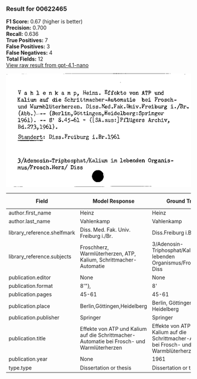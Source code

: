 ### Result for 00622465
**F1 Score:** 0.67 (higher is better)<br>**Precision:** 0.700<br>**Recall:** 0.636<br>**True Positives:** 7<br>**False Positives:** 3<br>**False Negatives:** 4<br>**Total Fields:** 12<br>[View raw result from gpt-4.1-nano](https://github.com/RISE-UNIBAS/humanities_data_benchmark/blob/main/results/2025-09-24/T0162/request_T0162_00622465.json)

<img src="https://github.com/RISE-UNIBAS/humanities_data_benchmark/blob/main/benchmarks/zettelkatalog/images/00622465.jpg?raw=true" alt="00622465" width="600px">

| Field | Model Response | Ground Truth | Fuzzy Score | Match |
|-------|----------------|--------------|-------------|-------|
| author.first_name | Heinz | Heinz | 1.000 | ✅ |
| author.last_name | Vahlenkamp | Vahlenkamp | 1.000 | ✅ |
| library_reference.shelfmark | Diss. Med. Fak. Univ. Freiburg i./Br. | Diss.Freiburg i.Br.1961 | 0.633 | ❌ |
| library_reference.subjects | Froschherz, Warmlüterherzen, ATP, Kalium, Schrittmacher-Automatie | 3/Adenosin-Triphosphat/Kalium im lebenden Organismus/Frosch.Herz/ Diss | 0.311 | ❌ |
| publication.editor | None | None | 1.000 | ✅ |
| publication.format | 8'"}, | 8' | 0.571 | ❌ |
| publication.pages | 45-61 | 45-61 | 1.000 | ✅ |
| publication.place | Berlin,Göttingen,Heidelberg | Berlin, Göttingen, Heidelberg | 0.964 | ✅ |
| publication.publisher | Springer | Springer | 1.000 | ✅ |
| publication.title | Effekte von ATP und Kalium auf die Schrittmacher-Automatie bei Frosch- und Warmlüterherzen | Effekte von ATP und Kalium auf die Schrittmacher-Automatie bei Frosch- und Warmblüterherzen | 0.994 | ✅ |
| publication.year | None | 1961 | 0.000 | ❌ |
| type.type | Dissertation or thesis | Dissertation or thesis | 1.000 | ✅ |
